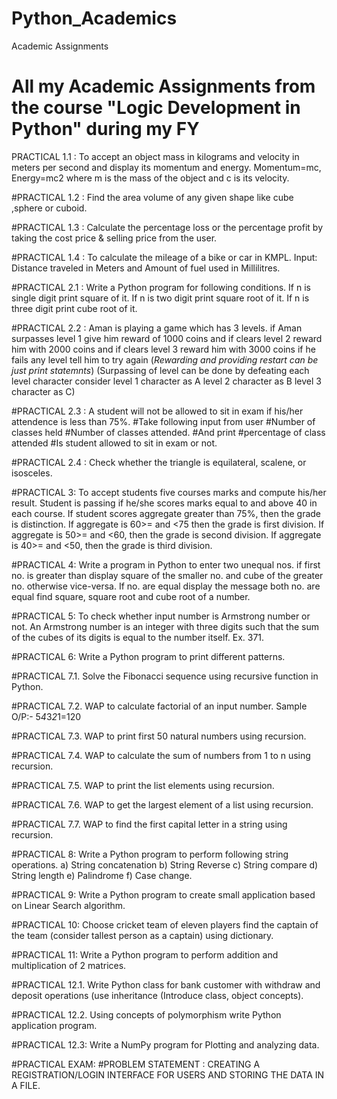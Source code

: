 # Python_Academics
Academic Assignments

# All my Academic Assignments from the course "Logic Development in Python" during my FY

PRACTICAL 1.1 : To accept an object mass in kilograms and velocity in meters per second and display its momentum and energy. Momentum=mc, Energy=mc2 where m is the mass of the object and c is its velocity.

#PRACTICAL 1.2 : Find the area volume of any given shape like cube ,sphere or cuboid.

#PRACTICAL 1.3 : Calculate the percentage loss or the percentage profit by taking the cost price & selling price from the user.

#PRACTICAL 1.4 : To calculate the mileage of a bike or car in KMPL. Input: Distance traveled in Meters and Amount of fuel used in Millilitres.

#PRACTICAL 2.1 : Write a Python program for following conditions.
If n is single digit print square of it.
If n is two digit print square root of it.
If n is three digit print cube root of it.


#PRACTICAL 2.2 :  Aman is playing a game which has 3 levels. if Aman surpasses level 1 give him reward of 1000 coins and if clears level 2 reward him with 2000 coins and if clears level 3 reward him with 3000 coins if he fails any level tell him to try again (*Rewarding and providing restart can be just print statemnts*) (Surpassing of level can be done by defeating each level character consider level 1 character as A level 2 character as B level 3 character as C)

#PRACTICAL 2.3 : A student will not be allowed to sit in exam if his/her attendence is less than 75%.
#Take following input from user
#Number of classes held
#Number of classes attended.
#And print
#percentage of class attended
#Is student allowed to sit in exam or not.


#PRACTICAL 2.4 : Check whether the triangle is equilateral, scalene, or isosceles.

#PRACTICAL 3: To accept students five courses marks and compute his/her result. Student is passing if he/she scores marks equal to and above 40 in each course. If student scores aggregate greater than 75%, then the grade is distinction. If aggregate is 60>= and <75 then the grade is first division. If aggregate is 50>= and <60, then the grade is second division. If aggregate is 40>= and <50, then the grade is third division.

#PRACTICAL 4: Write a program in Python to enter two unequal nos. if first no. is greater than display square of the smaller no. and cube of the greater no. otherwise vice-versa. If no. are equal display the message both no. are equal find square, square root and cube root of a number.

#PRACTICAL 5: To check whether input number is Armstrong number or not. An Armstrong number is an integer with three digits such that the sum of the cubes of its digits is equal to the number itself. Ex. 371.

#PRACTICAL 6: Write a Python program to print different patterns.

#PRACTICAL 7.1. Solve the Fibonacci sequence using recursive function in Python.

#PRACTICAL 7.2. WAP to calculate factorial of an input number. Sample O/P:- 5*4*3*2*1=120

#PRACTICAL 7.3. WAP to print first 50 natural numbers using recursion.

#PRACTICAL 7.4. WAP to calculate the sum of numbers from 1 to n using recursion.

#PRACTICAL 7.5. WAP to print the list elements using recursion.

#PRACTICAL 7.6. WAP to get the largest element of a list using recursion.

#PRACTICAL 7.7. WAP to find the first capital letter in a string using recursion.

#PRACTICAL 8: Write a Python program to perform following string operations. a) String concatenation b) String Reverse c) String compare d) String length e) Palindrome f) Case change.

#PRACTICAL 9: Write a Python program to create small application based on Linear Search algorithm.

#PRACTICAL 10: Choose cricket team of eleven players find the captain of the team (consider tallest person as a captain) using dictionary.

#PRACTICAL 11: Write a Python program to perform addition and multiplication of 2 matrices.

#PRACTICAL 12.1. Write Python class for bank customer with withdraw and deposit operations (use inheritance (Introduce class, object concepts).

#PRACTICAL 12.2. Using concepts of polymorphism write Python application program.

#PRACTICAL 12.3: Write a NumPy program for Plotting and analyzing data.

#PRACTICAL EXAM: #PROBLEM STATEMENT : CREATING A REGISTRATION/LOGIN INTERFACE FOR USERS AND STORING THE DATA IN A FILE.
